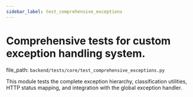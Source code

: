```yaml
---
sidebar_label: test_comprehensive_exceptions
---
```


# Comprehensive tests for custom exception handling system.

  file_path: `backend/tests/core/test_comprehensive_exceptions.py`

This module tests the complete exception hierarchy, classification utilities,
HTTP status mapping, and integration with the global exception handler.
